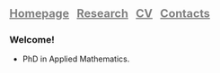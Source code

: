 # <a href="https://satwik-math.github.io" style="font-size: 20px; color: gray; margin-right: 7px">Homepage</a> <a href="assets/pages/research.md" style="font-size: 20px; color: gray; margin-right: 7px">Research</a> <a href="assets/pages/cv.md" style="font-size: 20px; color: gray; margin-right: 7px">CV</a> <a href="assets/pages/contacts.md" style="font-size: 20px; color: gray">Contacts</a>

### Welcome!

- PhD in Applied Mathematics. 




